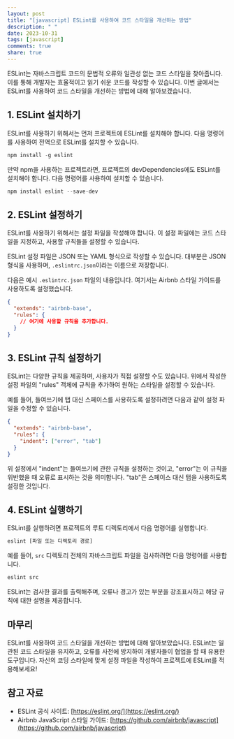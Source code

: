 ```yaml
---
layout: post
title: "[javascript] ESLint를 사용하여 코드 스타일을 개선하는 방법"
description: " "
date: 2023-10-31
tags: [javascript]
comments: true
share: true
---
```


ESLint는 자바스크립트 코드의 문법적 오류와 일관성 없는 코드 스타일을 찾아줍니다. 이를 통해 개발자는 효율적이고 읽기 쉬운 코드를 작성할 수 있습니다. 이번 글에서는 ESLint를 사용하여 코드 스타일을 개선하는 방법에 대해 알아보겠습니다.

## 1. ESLint 설치하기

ESLint를 사용하기 위해서는 먼저 프로젝트에 ESLint를 설치해야 합니다. 다음 명령어를 사용하여 전역으로 ESLint를 설치할 수 있습니다.

```javascript
npm install -g eslint
```

만약 npm을 사용하는 프로젝트라면, 프로젝트의 devDependencies에도 ESLint를 설치해야 합니다. 다음 명령어를 사용하여 설치할 수 있습니다.

```javascript
npm install eslint --save-dev
```

## 2. ESLint 설정하기

ESLint를 사용하기 위해서는 설정 파일을 작성해야 합니다. 이 설정 파일에는 코드 스타일을 지정하고, 사용할 규칙들을 설정할 수 있습니다.

ESLint 설정 파일은 JSON 또는 YAML 형식으로 작성할 수 있습니다. 대부분은 JSON 형식을 사용하며, `.eslintrc.json`이라는 이름으로 저장합니다.

다음은 예시 `.eslintrc.json` 파일의 내용입니다. 여기서는 Airbnb 스타일 가이드를 사용하도록 설정했습니다.

```json
{
  "extends": "airbnb-base",
  "rules": {
    // 여기에 사용할 규칙을 추가합니다.
  }
}
```

## 3. ESLint 규칙 설정하기

ESLint는 다양한 규칙을 제공하며, 사용자가 직접 설정할 수도 있습니다. 위에서 작성한 설정 파일의 "rules" 객체에 규칙을 추가하여 원하는 스타일을 설정할 수 있습니다.

예를 들어, 들여쓰기에 탭 대신 스페이스를 사용하도록 설정하려면 다음과 같이 설정 파일을 수정할 수 있습니다.

```json
{
  "extends": "airbnb-base",
  "rules": {
    "indent": ["error", "tab"]
  }
}
```

위 설정에서 "indent"는 들여쓰기에 관한 규칙을 설정하는 것이고, "error"는 이 규칙을 위반했을 때 오류로 표시하는 것을 의미합니다. "tab"은 스페이스 대신 탭을 사용하도록 설정한 것입니다.

## 4. ESLint 실행하기

ESLint를 실행하려면 프로젝트의 루트 디렉토리에서 다음 명령어를 실행합니다.

```javascript
eslint [파일 또는 디렉토리 경로]
```

예를 들어, `src` 디렉토리 전체의 자바스크립트 파일을 검사하려면 다음 명령어를 사용합니다.

```javascript
eslint src
```

ESLint는 검사한 결과를 출력해주며, 오류나 경고가 있는 부분을 강조표시하고 해당 규칙에 대한 설명을 제공합니다.

## 마무리

ESLint를 사용하여 코드 스타일을 개선하는 방법에 대해 알아보았습니다. ESLint는 일관된 코드 스타일을 유지하고, 오류를 사전에 방지하여 개발자들이 협업을 할 때 유용한 도구입니다. 자신의 코딩 스타일에 맞게 설정 파일을 작성하여 프로젝트에 ESLint를 적용해보세요!

## 참고 자료

- ESLint 공식 사이트: [https://eslint.org/](https://eslint.org/)
- Airbnb JavaScript 스타일 가이드: [https://github.com/airbnb/javascript](https://github.com/airbnb/javascript)